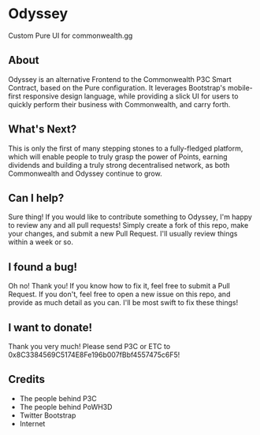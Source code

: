 # Odyssey
Custom Pure UI for commonwealth.gg

## About
Odyssey is an alternative Frontend to the Commonwealth P3C Smart Contract, based on the Pure configuration. It leverages Bootstrap's mobile-first responsive design language, while providing a slick UI for users to quickly perform their business with Commonwealth, and carry forth.

## What's Next?
This is only the first of many stepping stones to a fully-fledged platform, which will enable people to truly grasp the power of Points, earning dividends and building a truly strong decentralised network, as both Commonwealth and Odyssey continue to grow.

## Can I help?
Sure thing! If you would like to contribute something to Odyssey, I'm happy to review any and all pull requests! Simply create a fork of this repo, make your changes, and submit a new Pull Request. I'll usually review things within a week or so.

## I found a bug!
Oh no! Thank you! If you know how to fix it, feel free to submit a Pull Request. If you don't, feel free to open a new issue on this repo, and provide as much detail as you can. I'll be most swift to fix these things!

## I want to donate!
Thank you very much! Please send P3C or ETC to 0x8C3384569C5174E8Fe196b007fBbf4557475c6F5!

## Credits
 - The people behind P3C
 - The people behind PoWH3D
 - Twitter Bootstrap
 - Internet
